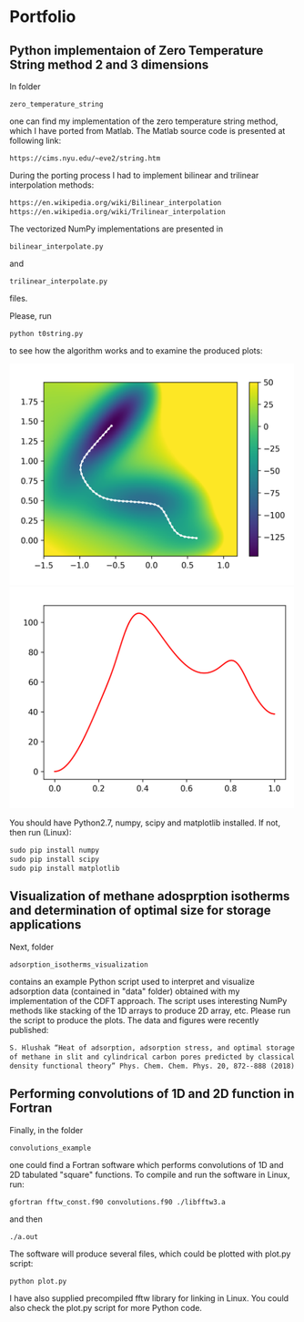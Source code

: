 # Portfolio


## Python implementaion of Zero Temperature String method 2 and 3 dimensions

﻿In folder

    zero_temperature_string

one can find my implementation of the zero temperature string method,
which I have ported from Matlab.
The Matlab source code is presented at following link:

    https://cims.nyu.edu/~eve2/string.htm

During the porting process I had to implement bilinear and trilinear
interpolation methods:

    https://en.wikipedia.org/wiki/Bilinear_interpolation
    https://en.wikipedia.org/wiki/Trilinear_interpolation

The vectorized NumPy implementations are presented in

    bilinear_interpolate.py

and

    trilinear_interpolate.py

files.

Please, run

    python t0string.py

to see how the algorithm works and to examine the produced plots:

<img src="https://raw.githubusercontent.com/stepanko7/portfolio/master/zero_temperature_string/_final.png" width="500px" height="389px"/>
<img src="https://raw.githubusercontent.com/stepanko7/portfolio/master/zero_temperature_string/_fep1d.png" width="500px" height="389px"/>


You should have Python2.7, numpy, scipy and matplotlib installed.
If not, then run (Linux):

    sudo pip install numpy
    sudo pip install scipy
    sudo pip install matplotlib



## Visualization of methane adosprption isotherms and determination of optimal size for storage applications

Next, folder

    adsorption_isotherms_visualization

contains an example Python script used to interpret and visualize
adsorption data (contained in "data" folder) obtained with
my implementation of the CDFT approach.
The script uses interesting NumPy methods like stacking
of the 1D arrays to produce 2D array, etc.
Please run the script to produce the plots.
The data and figures were  recently published:

    S. Hlushak “Heat of adsorption, adsorption stress, and optimal storage of methane in slit and cylindrical carbon pores predicted by classical density functional theory” Phys. Chem. Chem. Phys. 20, 872--888 (2018)




## Performing convolutions of 1D and 2D function in Fortran

Finally, in the folder

    convolutions_example

one could find a Fortran software which performs convolutions
of 1D and 2D tabulated "square" functions.
To compile and run the software in Linux, run:

    gfortran fftw_const.f90 convolutions.f90 ./libfftw3.a

and then

    ./a.out

The software will produce several files, which could be plotted
with plot.py script:

    python plot.py

I have also supplied precompiled fftw library for linking in Linux.
You could also check the plot.py script for more Python code.

